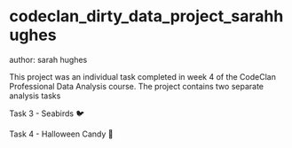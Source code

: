 # codeclan_dirty_data_project_sarahhughes

author: sarah hughes
 
This project was an individual task completed in week 4 of the CodeClan Professional Data Analysis course. 
The project contains two separate analysis tasks

Task 3 - Seabirds :bird: 

Task 4 - Halloween Candy :jack_o_lantern:
